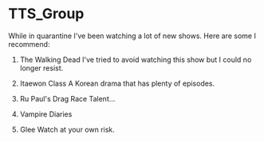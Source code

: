 # TTS_Group

While in quarantine I've been watching a lot of new shows. 
Here are some I recommend:

1. The Walking Dead
	I've tried to avoid watching this show but I could no longer resist. 

2. Itaewon Class
	A Korean drama that has plenty of episodes. 

3. Ru Paul's Drag Race
	Talent...

4. Vampire Diaries
	

5. Glee
	Watch at your own risk. 